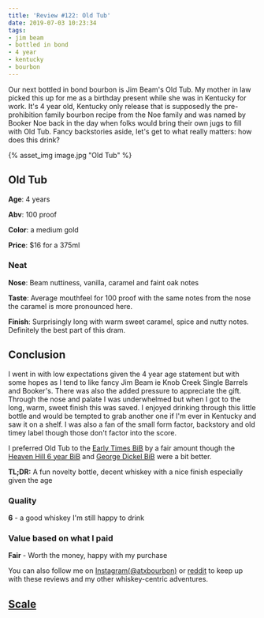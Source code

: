 ```yaml
---
title: 'Review #122: Old Tub'
date: 2019-07-03 10:23:34
tags:
- jim beam
- bottled in bond
- 4 year
- kentucky
- bourbon
---
```


Our next bottled in bond bourbon is Jim Beam's Old Tub. My mother in law picked this up for me as a birthday present while she was in Kentucky for work. It's 4 year old, Kentucky only release that is supposedly the pre-prohibition family bourbon recipe from the Noe family and was named by Booker Noe back in the day when folks would bring their own jugs to fill with Old Tub. Fancy backstories aside, let's get to what really matters: how does this drink? 

{% asset_img image.jpg "Old Tub" %}

## Old Tub
**Age**: 4 years

**Abv**: 100 proof

**Color**: a medium gold

**Price**: $16 for a 375ml

### Neat
**Nose**: Beam nuttiness, vanilla, caramel and faint oak notes

**Taste**: Average mouthfeel for 100 proof with the same notes from the nose the caramel is more pronounced here.

**Finish**: Surprisingly long with warm sweet caramel, spice and nutty notes. Definitely the best part of this dram.

## Conclusion
I went in with low expectations given the 4 year age statement but with some hopes as I tend to like fancy Jim Beam ie Knob Creek Single Barrels and Booker's. There was also the added pressure to appreciate the gift. Through the nose and palate I was underwhelmed but when I got to the long, warm, sweet finish this was saved. I enjoyed drinking through this little bottle and would be tempted to grab another one if I'm ever in Kentucky and saw it on a shelf. I was also a fan of the small form factor, backstory and old timey label though those don't factor into the score.

I preferred Old Tub to the [Early Times BiB](https://atxbourbon.com/2019/06/17/Review-120-Early-Time-Bottled-in-Bond/) by a fair amount though the [Heaven Hill 6 year BiB](https://atxbourbon.com/2019/06/28/Review-121-Heaven-Hill-6-Year-BiB/) and [George Dickel BiB](https://atxbourbon.com/2019/06/13/Review-119-George-Dickel-Bottled-in-Bond-Fall-2005/) were a bit better. 

**TL;DR:** A fun novelty bottle, decent whiskey with a nice finish especially given the age

### Quality
**6** - a good whiskey I'm still happy to drink

### Value based on what I paid
**Fair** - Worth the money, happy with my purchase

You can also follow me on [Instagram(@atxbourbon)](https://www.instagram.com/atxbourbon/) or [reddit](https://www.reddit.com/r/scottmotorraddrinks/) to keep up with these reviews and my other whiskey-centric adventures.

## [Scale](http://atxbourbon.com/Scale/)